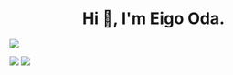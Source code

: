 
<h1 align="center">Hi 👋, I'm Eigo Oda.</h1>

![](http://github-profile-summary-cards.vercel.app/api/cards/profile-details?username=EigoOda&theme=nord_bright)

![](http://github-profile-summary-cards.vercel.app/api/cards/repos-per-language?username=EigoOda&theme=nord_bright)
![](http://github-profile-summary-cards.vercel.app/api/cards/most-commit-language?username=EigoOda&theme=nord_bright)
